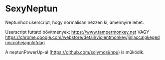 # SexyNeptun
Neptunhoz userscript, hogy normálisan nézzen ki, amennyire lehet.

Userscript futtató bővítmények: https://www.tampermonkey.net   VAGY   https://chrome.google.com/webstore/detail/violentmonkey/jinjaccalgkegednnccohejagnlnfdag

A neptunPowerUp-al (https://github.com/solymosi/npu) is működik.
